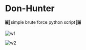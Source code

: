# Don-Hunter
🖥️🐍simple brute force python script🐍🖥️

![w1](https://user-images.githubusercontent.com/86055057/155866833-a1b89571-0f0f-43bb-99f3-5e1f9977bfaa.png)

![w2](https://user-images.githubusercontent.com/86055057/155866939-0191188b-82ef-4ed5-8cea-0db03776a2d8.png)

 
